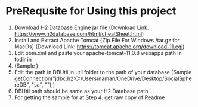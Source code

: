 # PreRequsite for Using this project
1. Download H2 Database Engine jar file (Download Link: https://www.h2database.com/html/cheatSheet.html)
2. Install and Extract Apache Tomcat {Zip File For Windows /tar.gz for MacOs} (Download Link: https://tomcat.apache.org/download-11.cgi)
3. Edit pom.xml and paste your apache-tomcat-11.0.8 webapps path in todir in
4. (Sample <target> <copy file="${project.build.directory}/${project.build.finalName}.war"
    todir="C:\Users\naman\apache-tomcat-11.0.8\webapps" overwrite="true"/> </target> )
5. Edit the path in DBUtil in util folder to the path of your database (Sample  getConnection("jdbc:h2:C:/Users/naman/OneDrive/Desktop/SocialSphereDB", "sa", "");)
6. DBUtil path should be same as your H2 Database path.
7. For getting the sample for at Step 4. get raw copy of Readme

    
